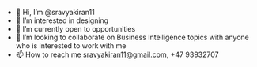 - 👋 Hi, I’m @sravyakiran11
- 👀 I’m interested in designing
- 🌱 I’m currently open to opportunities
- 💞️ I’m looking to collaborate on Business Intelligence topics with anyone who is interested to work with me
- 📫 How to reach me sravyakiran11@gmail.com, +47 93932707
<!---
sravyakiran11/sravyakiran11 is a ✨ special ✨ repository because its `README.md` (this file) appears on your GitHub profile.
You can click the Preview link to take a look at your changes.
--->
